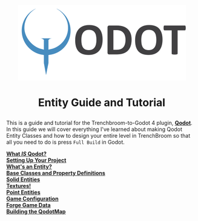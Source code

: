 
<p align=center><img src="images/qodot_logo_small.png">

# <p align=center>Entity Guide and Tutorial

This is a guide and tutorial for the Trenchbroom-to-Godot 4 plugin, [**Qodot**](https://github.com/QodotPlugin/Qodot/). In this guide we will cover everything I've learned about making Qodot Entity Classes and how to design your entire level in TrenchBroom so that all you need to do is press `Full Build` in Godot.

[**What _IS_ Qodot?**](docs/qodot.md)<br>
[**Setting Up Your Project**](docs/setup.md)<br>
[**What's an Entity?**](docs/entities1.md)<br>
[**Base Classes and Property Definitions**](docs/baseclass.md)<br>
[**Solid Entities**](docs/solidclass.md)<br>
[**Textures!**](docs/textures.md)<br>
[**Point Entities**](docs/pointclass.md)<br>
[**Game Configuration**](docs/gameconfig.md)<br>
[**Forge Game Data**](docs/fgd.md)<br>
[**Building the QodotMap**](docs/qodotmap.md)<br>